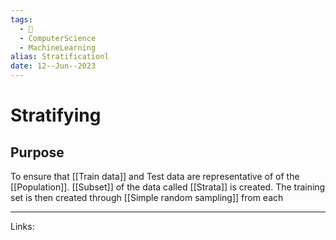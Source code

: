 ```yaml
---
tags:
  - 🌱
  - ComputerScience
  - MachineLearning
alias: Stratificationl
date: 12--Jun--2023
---
```


# Stratifying

## Purpose
To ensure that [[Train data]] and Test data are representative of of the [[Population]]. [[Subset]] of the data called [[Strata]] is created. The training set is then created through [[Simple random sampling]] from each

---
Links: 